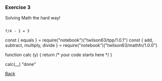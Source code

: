 <script src="https://embed.tonicdev.com" data-element-id="my-element"></script>
<h3>Exercise 3</h3>
<p>
  Solving Math the hard way!
</p>

<pre><code>
f/4 - 1 = 3
</code></pre>

<div id="my-element">
const { equals } = require("notebook")("twilson63/tpp/1.0.1")
const { add, subtract, multiply, divide } = require("notebook")("twilson63/mathfn/1.0.0")

function calc (y) {
  return /* your code starts here */
}

calc(__)
"done"
</div>

[Back](/lessons/2-composing-functions)
